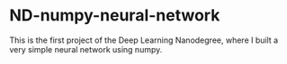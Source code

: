 # ND-numpy-neural-network

This is the first project of the Deep Learning Nanodegree, where I built a very simple neural network using numpy.

